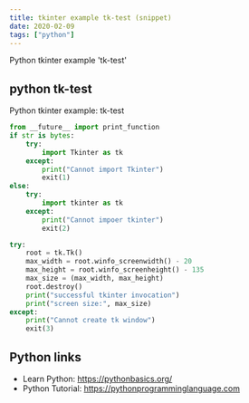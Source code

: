 ```yaml
---
title: tkinter example tk-test (snippet)
date: 2020-02-09
tags: ["python"]
---
```

Python tkinter example 'tk-test'


## python tk-test

Python tkinter example: tk-test

```python
from __future__ import print_function
if str is bytes:
    try:
        import Tkinter as tk
    except:
        print("Cannot import Tkinter")
        exit(1)
else:
    try:
        import tkinter as tk
    except:
        print("Cannot impoer tkinter")
        exit(2)

try:
    root = tk.Tk()
    max_width = root.winfo_screenwidth() - 20
    max_height = root.winfo_screenheight() - 135
    max_size = (max_width, max_height)
    root.destroy()
    print("successful tkinter invocation")
    print("screen size:", max_size)
except:
    print("Cannot create tk window")
    exit(3)

```

## Python links

- Learn Python: https://pythonbasics.org/
- Python Tutorial: https://pythonprogramminglanguage.com
